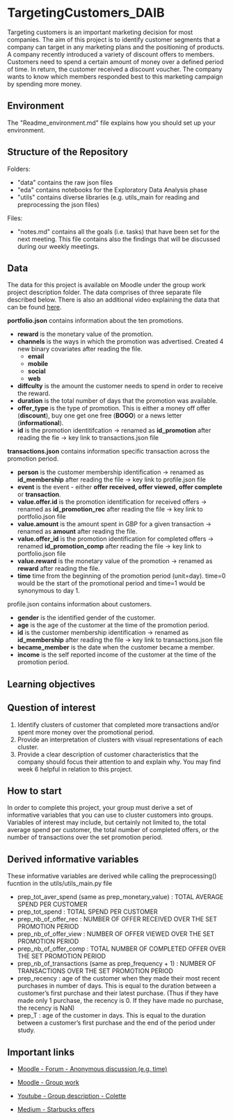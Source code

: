 # TargetingCustomers_DAIB


Targeting customers is an important marketing decision for most companies. The aim of this project is to identify
customer segments that a company can target in any marketing plans and the positioning of products.
A company recently introduced a variety of discount offers to members. Customers need to spend a certain amount
of money over a defined period of time. In return, the customer received a discount voucher. The company wants to
know which members responded best to this marketing campaign by spending more money.

## Environment

The "Readme_environment.md" file explains how you should set up your environment.

## Structure of the Repository

Folders:
* "data" contains the raw json files
* "eda" contains notebooks for the Exploratory Data Analysis phase
* "utils" contains diverse libraries (e.g. utils_main for reading and preprocessing the json files)

Files:
* "notes.md" contains all the goals (i.e. tasks) that have been set for the next meeting. This file contains also the findings that will be discussed during our weekly meetings.

## Data

The data for this project is available on Moodle under the group work project description folder. The data comprises
of three separate file described below. There is also an additional video explaining the data that can be found [here](https://www.youtube.com/watch?v=VVqsqOqfltU).


**portfolio.json** contains information about the ten promotions.
* **reward** is the monetary value of the promotion.
* **channels** is the ways in which the promotion was advertised. Created 4 new binary covariates after reading the file.
    * **email**
    * **mobile**
    * **social**
    * **web**
* **diffculty** is the amount the customer needs to spend in order to receive the reward.
* **duration** is the total number of days that the promotion was available.
* **offer_type** is the type of promotion. This is either a money off offer (**discount**), buy one get one free (**BOGO**) or
a news letter (**informational**).
* **id** is the promotion identitifcation -> renamed as **id_promotion** after reading the fie -> key link to transactions.json file


**transactions.json** contains information specific transaction across the promotion period.
* **person** is the customer membership identification -> renamed as **id_membership** after reading the file -> key link to profile.json file
* **event** is the event - either **offer received, offer viewed, offer complete** or **transaction**.
* **value.offer.id** is the promotion identification for received offers -> renamed as **id_promotion_rec** after reading the file -> key link to portfolio.json file
* **value.amount** is the amount spent in GBP for a given transaction -> renamed as **amount** after reading the file.
* **value.offer_id** is the promotion identification for completed offers -> renamed **id_promotion_comp** after reading the file -> key link to portfolio.json file
* **value.reward** is the monetary value of the promotion -> renamed as **reward** after reading the file.
* **time** time from the beginning of the promotion period (unit=day). time=0 would be the start of the promotional period and time=1 would be synonymous to day 1.


profile.json contains information about customers.
* **gender** is the identified gender of the customer.
* **age** is the age of the customer at the time of the promotion period.
* **id** is the customer membership identification -> renamed as **id_membership** after reading the file -> key link to transactions.json file
* **became_member** is the date when the customer became a member.
* **income** is the self reported income of the customer at the time of the promotion period.

## Learning objectives

## Question of interest
1. Identify clusters of customer that completed more transactions and/or spent more money over the promotional
period.
2. Provide an interpretation of clusters with visual representations of each cluster.
3. Provide a clear description of customer characteristics that the company should focus their attention to and
explain why.
You may find week 6 helpful in relation to this project.

## How to start

In order to complete this project, your group must derive a set of informative variables that you can use to cluster
customers into groups. Variables of interest may include, but certainly not limited to, the total average spend per
customer, the total number of completed offers, or the number of transactions over the set promotion period.

## Derived informative variables

These informative variables are derived while calling the preprocessing() fucntion in the utils/utils_main.py file

* prep_tot_aver_spend (same as prep_monetary_value) : TOTAL AVERAGE SPEND PER CUSTOMER
* prep_tot_spend : TOTAL SPEND PER CUSTOMER
* prep_nb_of_offer_rec : NUMBER OF OFFER RECEIVED OVER THE SET PROMOTION PERIOD
* prep_nb_of_offer_view : NUMBER OF OFFER VIEWED OVER THE SET PROMOTION PERIOD 
* prep_nb_of_offer_comp : TOTAL NUMBER OF COMPLETED OFFER OVER THE SET PROMOTION PERIOD
* prep_nb_of_transactions (same as prep_frequency + 1) : NUMBER OF TRANSACTIONS OVER THE SET PROMOTION PERIOD
* prep_recency : age of the customer when they made their most recent purchases in number of days. This is equal to the duration between a customer’s first purchase and their latest purchase. (Thus if they have made only 1 purchase, the recency is 0. If they have made no purchase, the recency is NaN)
* prep_T : age of the customer in days. This is equal to the duration between a customer’s first purchase and the end of the period under study.

## Important links

* [Moodle - Forum - Anonymous discussion (e.g. time)](https://moodle.gla.ac.uk/mod/hsuforum/view.php?f=2383)

* [Moodle - Group work](https://moodle.gla.ac.uk/course/view.php?id=29456#section-2)

* [Youtube - Group description - Colette](https://www.youtube.com/watch?v=VVqsqOqfltU)

* [Medium - Starbucks offers](https://seifip.medium.com/starbucks-offers-advanced-customer-segmentation-with-python-737f22e245a4)
